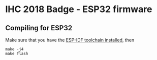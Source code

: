 # IHC 2018 Badge - ESP32 firmware

## Compiling for ESP32
Make sure that you have the [ESP-IDF toolchain installed](https://docs.espressif.com/projects/esp-idf/en/latest/get-started/index.html#get-started-get-esp-idf), then
```
make -j4
make flash
```
